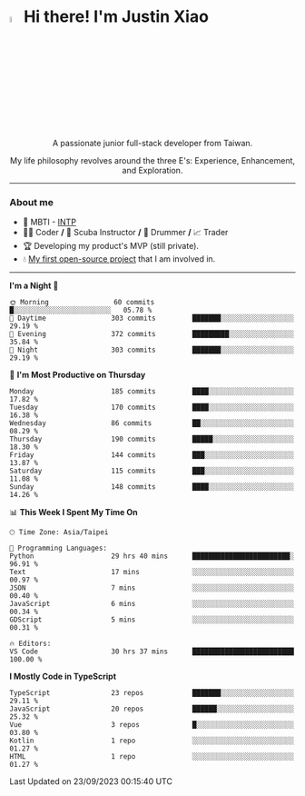 # <img src="https://media.giphy.com/media/hvRJCLFzcasrR4ia7z/giphy.gif" width="5%">Hi there! I'm Justin Xiao
<p align="center">A passionate junior full-stack developer from Taiwan.  </p>
<p align="center">My life philosophy revolves around the three E's: Experience, Enhancement, and Exploration.</p>

---
### About me
- 👀 MBTI - [INTP](https://www.16personalities.com/intp-personality)
- 👨‍💻 Coder **/** 🤿 Scuba Instructor **/** 🥁 Drummer **/** 📈 Trader
- 🏆 Developing my product's MVP (still private).
- 💧 [My first open-source project](https://github.com/Game-as-a-Service/Game-Lobby-Web) that I am involved in.

---
<!--START_SECTION:waka-->
**I'm a Night 🦉** 

```text
🌞 Morning                60 commits          █░░░░░░░░░░░░░░░░░░░░░░░░   05.78 % 
🌆 Daytime                303 commits         ███████░░░░░░░░░░░░░░░░░░   29.19 % 
🌃 Evening                372 commits         █████████░░░░░░░░░░░░░░░░   35.84 % 
🌙 Night                  303 commits         ███████░░░░░░░░░░░░░░░░░░   29.19 % 
```
📅 **I'm Most Productive on Thursday** 

```text
Monday                   185 commits         ████░░░░░░░░░░░░░░░░░░░░░   17.82 % 
Tuesday                  170 commits         ████░░░░░░░░░░░░░░░░░░░░░   16.38 % 
Wednesday                86 commits          ██░░░░░░░░░░░░░░░░░░░░░░░   08.29 % 
Thursday                 190 commits         █████░░░░░░░░░░░░░░░░░░░░   18.30 % 
Friday                   144 commits         ███░░░░░░░░░░░░░░░░░░░░░░   13.87 % 
Saturday                 115 commits         ███░░░░░░░░░░░░░░░░░░░░░░   11.08 % 
Sunday                   148 commits         ████░░░░░░░░░░░░░░░░░░░░░   14.26 % 
```


📊 **This Week I Spent My Time On** 

```text
🕑︎ Time Zone: Asia/Taipei

💬 Programming Languages: 
Python                   29 hrs 40 mins      ████████████████████████░   96.91 % 
Text                     17 mins             ░░░░░░░░░░░░░░░░░░░░░░░░░   00.97 % 
JSON                     7 mins              ░░░░░░░░░░░░░░░░░░░░░░░░░   00.40 % 
JavaScript               6 mins              ░░░░░░░░░░░░░░░░░░░░░░░░░   00.34 % 
GDScript                 5 mins              ░░░░░░░░░░░░░░░░░░░░░░░░░   00.31 % 

🔥 Editors: 
VS Code                  30 hrs 37 mins      █████████████████████████   100.00 % 
```

**I Mostly Code in TypeScript** 

```text
TypeScript               23 repos            ███████░░░░░░░░░░░░░░░░░░   29.11 % 
JavaScript               20 repos            ██████░░░░░░░░░░░░░░░░░░░   25.32 % 
Vue                      3 repos             █░░░░░░░░░░░░░░░░░░░░░░░░   03.80 % 
Kotlin                   1 repo              ░░░░░░░░░░░░░░░░░░░░░░░░░   01.27 % 
HTML                     1 repo              ░░░░░░░░░░░░░░░░░░░░░░░░░   01.27 % 
```




 Last Updated on 23/09/2023 00:15:40 UTC
<!--END_SECTION:waka-->
